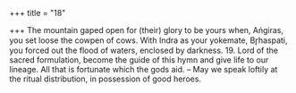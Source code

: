 +++
title = "18"

+++
The mountain gaped open for (their) glory to be yours when, Aṅgiras,  you set loose the cowpen of cows.
With Indra as your yokemate, Br̥haspati, you forced out the flood of  waters, enclosed by darkness. 19. Lord of the sacred formulation, become the guide of this hymn and  give life to our lineage.
All that is fortunate which the gods aid. – May we speak loftily at the  ritual distribution, in possession of good heroes.